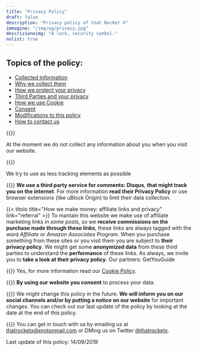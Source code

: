 ```yaml
---
title: "Privacy Policy"
draft: false
description: "Privacy policy of that Rocket X"
immagine: "/img/og/privacy.jpg"
descrizioneimg: "A lock, security symbol."
nolist: true
---
```


## Topics of the policy:

-   [Collected information](#collectedinfo)
-   [Why we collect them](#why)
-   [How we protect your privacy](#security)
-   [Third Parties and your privacy](#thirdparties)
-   [How we use Cookie](#cookie)
-   [Consent](#consent)
-   [Modifications to this policy](#modifications)
-   [How to contact us](#contacts)

{{<titolo title="What information do we collect?" link="collectedinfo">}}
<!--  
[//] # (We collect anonymized data on the utilization of this website:)
[//] # (-   Visited pages on this website)
[//] # (-   Country of origin)
[//] # (-   Browser name)
[//] # (-   Referral website) -->

At the moment we do not collect any information about you when you visit our website.

<!--{{<titolo title="Why do we collect this information?" link="why">}}
We collect this information **to analyse and improve our work** by **discovering what our audience likes**.
**Example: if our users liked "10 things to see in X" we will add more content like that in the future**, or if **a lot of our users use Internet Explorer we will improve their experience** on our website.-->

{{<titolo title="How do we protect your privacy?" link="security">}}
<!-- We **use a free and open source software for our analytics: Matomo** (so we don't collect your data with third parties like Google Analytics).
We don't share your collected data with third parties. Also, **your data is anonymized**. -->
We try to use as less tracking elements as possible

{{<titolo title="Third party services and your privacy" link="thirdparties">}}
**We use a third party service for comments: Disqus**, **that might track you on the internet**. For more information **read their Privacy Policy** or use browser extensions (like uBlock Origin) to limit their data collection.

{{< titolo title="How we make money: affiliate links and privacy" link="referral" >}}
To mantain this website we make use of affiliate marketing links *in some posts*, so we **receive commissions on the purchase made through these links**, these links are always tagged with the word *Affiliate* or *Amazon Associates Program*. When you purchase something from these sites or you visit them you are subject to **their privacy policy**. We might get some **anonymized data** from these third parties to understand the **performance** of these links. As always, we invite you to **take a look at their privacy policy**.
Our partners: GetYouGuide

{{<titolo title="Do we use cookies?" link="cookie">}}
Yes, for more information read our [Cookie Policy](/en/info/cookie).

{{<titolo title="Consent" link="consent">}}
**By using our website you consent** to process your data.

{{<titolo title="Updates of this Policy" link="modifications">}}
We might change this policy in the future. **We will inform you on our social channels and/or by putting a notice on our website** for important changes. You can check out our last update of the policy by looking at the date at the end of this policy.

{{<titolo title="Contacts" link="contacts">}}
You can get in touch with us by emailing us at <a href="mailto:mailto:%74%68%61%74%72%6f%63%6b%65%74%78%2b%70%72%69%76%61%63%79%70%6f%6c%69%63%79%40%70%72%6f%74%6f%6e%6d%61%69%6c%2e%63%6f%6d">thatrocketx<!-- >@. -->@<!-- >@. -->protonmail<!-- >@. -->.<!-- >@. -->com</a> or DMing us on Twitter [@thatrocketx](https://twitter.com/thatrocketx).
  
 Last update of this policy: 14/09/2019
